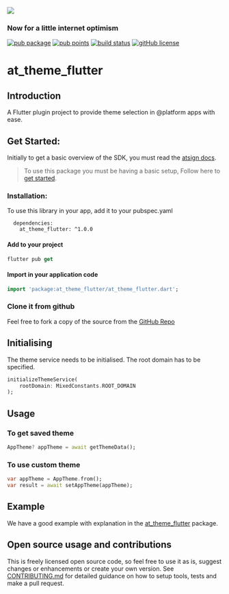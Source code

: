 <img src="https://atsign.dev/assets/img/@developersmall.png?sanitize=true">

### Now for a little internet optimism

[![pub package](https://img.shields.io/pub/v/at_theme_flutter)](https://pub.dev/packages/at_theme_flutter) [![pub points](https://badges.bar/at_theme_flutter/pub%20points)](https://pub.dev/packages/at_theme_flutter/score) [![build status](https://github.com/atsign-foundation/at_client_sdk/actions/workflows/at_client_sdk.yaml/badge.svg?branch=trunk)](https://github.com/atsign-foundation/at_client_sdk/actions/workflows/at_client_sdk.yaml) [![gitHub license](https://img.shields.io/badge/license-BSD3-blue.svg)](./LICENSE)

# at_theme_flutter

## Introduction

A Flutter plugin project to provide theme selection in @‎platform apps with ease.

## Get Started:

Initially to get a basic overview of the SDK, you must read the [atsign docs](https://atsign.dev/docs/overview/).

> To use this package you must be having a basic setup, Follow here to [get started](https://atsign.dev/docs/get-started/setup-your-env/).


### Installation:

 To use this library in your app, add it to your pubspec.yaml

``` 
  dependencies:
    at_theme_flutter: ^1.0.0
```
#### Add to your project

 ```dart
 flutter pub get 
 ```
 #### Import in your application code

 ```dart
 import 'package:at_theme_flutter/at_theme_flutter.dart';
 ```
### Clone it from github

 Feel free to fork a copy of the source from the [GitHub Repo](https://github.com/atsign-foundation/at_widgets)


## Initialising
The theme service needs to be initialised. The root domain has to be specified.

```dart
initializeThemeService(
    rootDomain: MixedConstants.ROOT_DOMAIN
);
```

## Usage

### To get saved theme
```dart
AppTheme? appTheme = await getThemeData();
```

### To use custom theme
```dart
var appTheme = AppTheme.from();
var result = await setAppTheme(appTheme);
```

## Example

We have a good example with explanation in the [at_theme_flutter](https://pub.dev/packages/at_theme_flutter/example) package.

## Open source usage and contributions

 This is freely licensed open source code, so feel free to use it as is, suggest changes or enhancements or create your
 own version. See [CONTRIBUTING.md](https://github.com/atsign-foundation/at_widgets/blob/trunk/CONTRIBUTING.md) for detailed guidance on how to setup tools, tests and make a pull request.